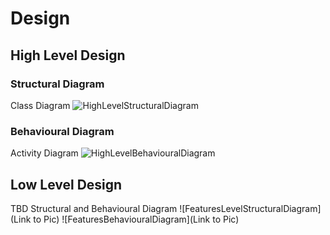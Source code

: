 # Design

## High Level Design 

### Structural Diagram
Class Diagram
![HighLevelStructuralDiagram](https://github.com/waghtejashri/C_Project-Quiz--LTTS/blob/main/2_Desing/Structure%20Diagrams/Class_Diagram.JPG)

### Behavioural Diagram
Activity Diagram
![HighLevelBehaviouralDiagram](https://github.com/waghtejashri/C_Project-Quiz--LTTS/blob/main/2_Desing/Behavior%20Diagrams/Activity_Diagram.png)

## Low Level Design 

TBD Structural and Behavioural Diagram
![FeaturesLevelStructuralDiagram](Link to Pic)
![FeaturesBehaviouralDiagram](Link to Pic)
